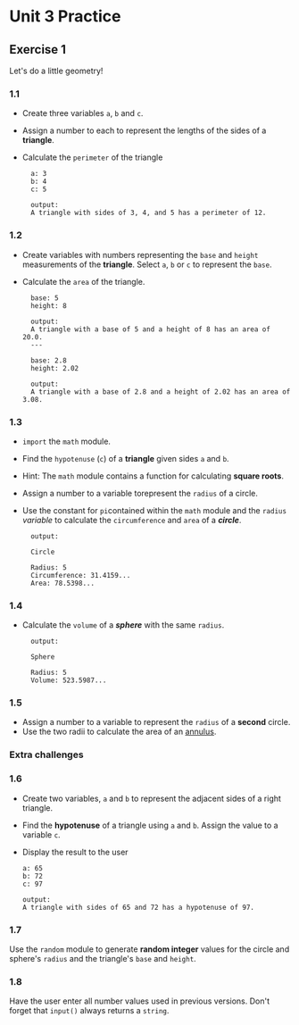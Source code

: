 # Unit 3 Practice

## **Exercise 1**

Let's do a little geometry!

### **1.1**

- Create three variables `a`, `b` and `c`.

- Assign a number to each to represent the lengths of the sides of a **triangle**.

- Calculate the `perimeter` of the triangle

        a: 3
        b: 4
        c: 5

        output:
        A triangle with sides of 3, 4, and 5 has a perimeter of 12.

### **1.2**

- Create variables with numbers representing the `base` and `height` measurements of the **triangle**. Select `a`, `b` or `c` to represent the `base`.

- Calculate the `area` of the triangle.

        base: 5         
        height: 8       

        output:
        A triangle with a base of 5 and a height of 8 has an area of 20.0.      
        ---

        base: 2.8
        height: 2.02

        output:
        A triangle with a base of 2.8 and a height of 2.02 has an area of 3.08.

### **1.3**

- `import` the `math` module.

- Find the `hypotenuse` (`c`) of a **triangle** given sides `a` and `b`.

- Hint: The `math` module contains a function for calculating **square roots**.

- Assign a number to a variable torepresent the `radius` of a circle.
- Use the constant for `pi`contained within the `math` module and the `radius` *variable* to calculate the `circumference` and `area` of a ***circle***.

        output:
        
        Circle

        Radius: 5
        Circumference: 31.4159...
        Area: 78.5398...

### **1.4**

- Calculate the `volume` of a ***sphere*** with the same `radius`.

        output:

        Sphere

        Radius: 5
        Volume: 523.5987...

### **1.5**

- Assign a number to a variable to represent the `radius` of a **second** circle.
- Use the two radii to calculate the area of an  [annulus](https://www.google.com/search?q=annulus%20area).


### **Extra challenges**

### **1.6**

- Create two variables, `a` and `b` to represent the adjacent sides of a right triangle.

- Find the **hypotenuse** of a triangle using `a` and `b`. Assign the value to a variable `c`.

- Display the result to the user

      a: 65
      b: 72
      c: 97

      output:
      A triangle with sides of 65 and 72 has a hypotenuse of 97.

### **1.7**

Use the `random` module to generate **random integer** values for the circle and sphere's `radius` and the triangle's `base` and `height`.

### **1.8**

Have the user enter all number values used in previous versions. Don't forget that `input()` always returns a `string`.
